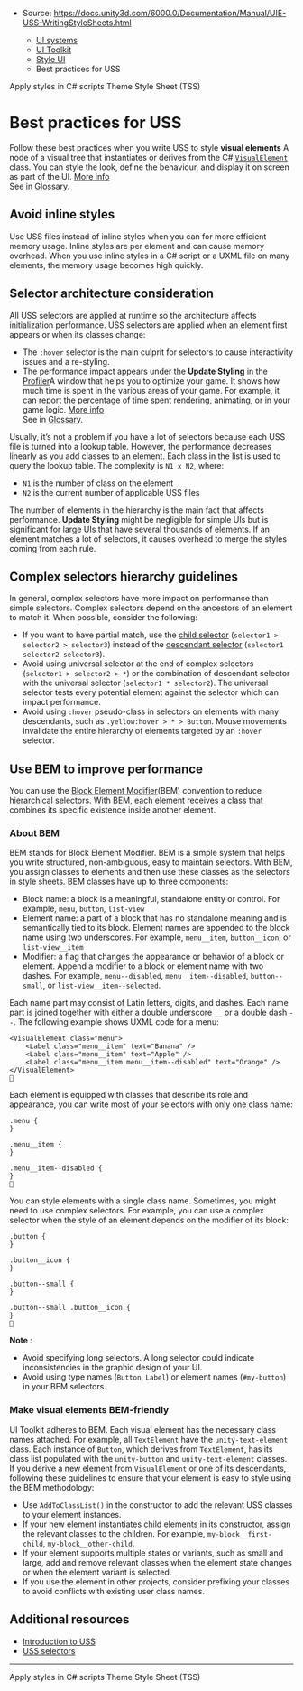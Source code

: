 * Source: https://docs.unity3d.com/6000.0/Documentation/Manual/UIE-USS-WritingStyleSheets.html

  * [UI systems](https://docs.unity3d.com/6000.0/Documentation/Manual/UIToolkits.html)
  * [UI Toolkit](https://docs.unity3d.com/6000.0/Documentation/Manual/UIElements.html)
  * [Style UI](https://docs.unity3d.com/6000.0/Documentation/Manual/UIE-USS.html)
  * Best practices for USS


[](https://docs.unity3d.com/6000.0/Documentation/Manual/UIE-apply-styles-with-csharp.html)
Apply styles in C# scripts
[](https://docs.unity3d.com/6000.0/Documentation/Manual/UIE-tss.html)
Theme Style Sheet (TSS)
# Best practices for USS
Follow these best practices when you write USS to style **visual elements** A node of a visual tree that instantiates or derives from the C# [`VisualElement`](https://docs.unity3d.com/6000.0/Documentation/ScriptReference/UIElements.VisualElement.html) class. You can style the look, define the behaviour, and display it on screen as part of the UI. [More info](https://docs.unity3d.com/6000.0/Documentation/Manual/UIE-VisualTree.html)  
See in [Glossary](https://docs.unity3d.com/6000.0/Documentation/Manual/Glossary.html#Visualelement).
## Avoid inline styles
Use USS files instead of inline styles when you can for more efficient memory usage.
Inline styles are per element and can cause memory overhead. When you use inline styles in a C# script or a UXML file on many elements, the memory usage becomes high quickly.
## Selector architecture consideration
All USS selectors are applied at runtime so the architecture affects initialization performance. USS selectors are applied when an element first appears or when its classes change:
  * The `:hover` selector is the main culprit for selectors to cause interactivity issues and a re-styling.
  * The performance impact appears under the **Update Styling** in the [Profiler](https://docs.unity3d.com/6000.0/Documentation/Manual/Profiler.html)A window that helps you to optimize your game. It shows how much time is spent in the various areas of your game. For example, it can report the percentage of time spent rendering, animating, or in your game logic. [More info](https://docs.unity3d.com/6000.0/Documentation/Manual/Profiler.html)  
See in [Glossary](https://docs.unity3d.com/6000.0/Documentation/Manual/Glossary.html#Profiler).


Usually, it’s not a problem if you have a lot of selectors because each USS file is turned into a lookup table. However, the performance decreases linearly as you add classes to an element. Each class in the list is used to query the lookup table. The complexity is `N1 x N2`, where:
  * `N1` is the number of class on the element
  * `N2` is the current number of applicable USS files


The number of elements in the hierarchy is the main fact that affects performance. **Update Styling** might be negligible for simple UIs but is significant for large UIs that have several thousands of elements. If an element matches a lot of selectors, it causes overhead to merge the styles coming from each rule.
## Complex selectors hierarchy guidelines
In general, complex selectors have more impact on performance than simple selectors. Complex selectors depend on the ancestors of an element to match it. When possible, consider the following:
  * If you want to have partial match, use the [child selector](https://docs.unity3d.com/6000.0/Documentation/Manual/UIE-USS-Selectors-child.html) (`selector1 > selector2 > selector3`) instead of the [descendant selector](https://docs.unity3d.com/6000.0/Documentation/Manual/UIE-USS-Selectors-descendant.html) (`selector1 selector2 selector3`).
  * Avoid using universal selector at the end of complex selectors (`selector1 > selector2 > *`) or the combination of descendant selector with the universal selector (`selector1 * selector2`). The universal selector tests every potential element against the selector which can impact performance.
  * Avoid using `:hover` pseudo-class in selectors on elements with many descendants, such as `.yellow:hover > * > Button`. Mouse movements invalidate the entire hierarchy of elements targeted by an `:hover` selector.


## Use BEM to improve performance
You can use the [Block Element Modifier](https://getbem.com/)(BEM) convention to reduce hierarchical selectors. With BEM, each element receives a class that combines its specific existence inside another element.
### About BEM
BEM stands for Block Element Modifier. BEM is a simple system that helps you write structured, non-ambiguous, easy to maintain selectors. With BEM, you assign classes to elements and then use these classes as the selectors in style sheets.
BEM classes have up to three components:
  * Block name: a block is a meaningful, standalone entity or control. For example, `menu`, `button`, `list-view`
  * Element name: a part of a block that has no standalone meaning and is semantically tied to its block. Element names are appended to the block name using two underscores. For example, `menu__item`, `button__icon`, or `list-view__item`
  * Modifier: a flag that changes the appearance or behavior of a block or element. Append a modifier to a block or element name with two dashes. For example, `menu--disabled`, `menu__item--disabled`, `button--small`, or `list-view__item--selected`.


Each name part may consist of Latin letters, digits, and dashes. Each name part is joined together with either a double underscore `__` or a double dash `--`.
The following example shows UXML code for a menu:
```
<VisualElement class="menu">
    <Label class="menu__item" text="Banana" />
    <Label class="menu__item" text="Apple" />
    <Label class="menu__item menu__item--disabled" text="Orange" />
</VisualElement>

```

Each element is equipped with classes that describe its role and appearance, you can write most of your selectors with only one class name:
```
.menu {
}

.menu__item {
}

.menu__item--disabled {
}

```

You can style elements with a single class name. Sometimes, you might need to use complex selectors. For example, you can use a complex selector when the style of an element depends on the modifier of its block:
```
.button {
}

.button__icon {
}

.button--small {
}

.button--small .button__icon {
}

```

**Note** :
  * Avoid specifying long selectors. A long selector could indicate inconsistencies in the graphic design of your UI.
  * Avoid using type names (`Button`, `Label`) or element names (`#my-button`) in your BEM selectors.


### Make visual elements BEM-friendly
UI Toolkit adheres to BEM. Each visual element has the necessary class names attached. For example, all `TextElement` have the `unity-text-element` class. Each instance of `Button`, which derives from `TextElement`, has its class list populated with the `unity-button` and `unity-text-element` classes.
If you derive a new element from `VisualElement` or one of its descendants, following these guidelines to ensure that your element is easy to style using the BEM methodology:
  * Use `AddToClassList()` in the constructor to add the relevant USS classes to your element instances.
  * If your new element instantiates child elements in its constructor, assign the relevant classes to the children. For example, `my-block__first-child`, `my-block__other-child`.
  * If your element supports multiple states or variants, such as small and large, add and remove relevant classes when the element state changes or when the element variant is selected.
  * If you use the element in other projects, consider prefixing your classes to avoid conflicts with existing user class names.


## Additional resources
  * [Introduction to USS](https://docs.unity3d.com/6000.0/Documentation/Manual/UIE-about-uss.html)
  * [USS selectors](https://docs.unity3d.com/6000.0/Documentation/Manual/UIE-USS-Selectors.html)


* * *
[](https://docs.unity3d.com/6000.0/Documentation/Manual/UIE-apply-styles-with-csharp.html)
Apply styles in C# scripts
[](https://docs.unity3d.com/6000.0/Documentation/Manual/UIE-tss.html)
Theme Style Sheet (TSS)
